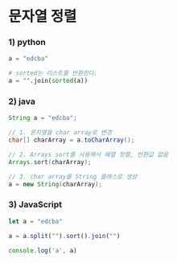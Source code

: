 # 문자열 정렬
### 1) python

```python
a = "edcba"

# sorted는 리스트를 반환한다.
a = "".join(sorted(a))
```

### 2) java
```java
String a = "edcba";

// 1. 문자열을 char array로 변경
char[] charArray = a.toCharArray();

// 2. Arrays sort를 사용해서 배열 정렬, 반환값 없음
Arrays.sort(charArray);

// 3. char array를 String 클래스로 생성
a = new String(charArray);
```

### 3) JavaScript
```js
let a = "edcba"

a = a.split("").sort().join("")

console.log('a', a)
```